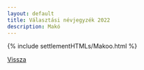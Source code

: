 ```yaml
---
layout: default
title: Választási névjegyzék 2022
description: Makó
---
```


{% include settlementHTMLs/Makoo.html %}

[Vissza](../)